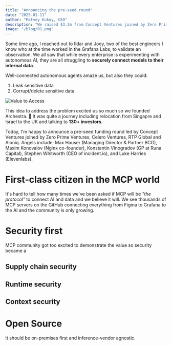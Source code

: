 ```yaml
---
title: "Announcing the pre-seed round"
date: "2025-01-11"
author: "Matvey Kukuy, CEO"
description: "We raised $3.3m from Concept Ventures joined by Zero Prime Ventures, Celero Ventures, RTP Global, Aloniq and angels."
image: "/blog/01.png"
---
```


Some time ago, I reached out to Ildar and Joey, two of the best engineers I know who at the time worked in the Grafana Labs, to validate an observation. We all saw that while every enterprise is experimenting with autonomous AI, they are all struggling to **securely connect models to their internal data**.

Well-connected autonomous agents amaze us, but also they could:
1) Leak sensitive data
2) Corrupt/delete sensitive data

![Value to Access](/blog/01.png)

This idea to address the problem excited us so much so we founded Archestra. 🎉 It was quite a journey including relocation from Singapre and Israel to the UK and talking to **130+ investors**.

Today, I'm happy to announce a pre-seed funding round led by Concept Ventures joined by Zero Prime Ventures, Celero Ventures, RTP Global and Aloniq. Angels include: Max Hauser (Managing Director & Partner BCG), Maxim Konovalov (Nginx co-founder), Konstantin Vinogradov (GP at Runa Capital), Stephen Whitworth (CEO of incident.io), and Luke Harries (Elevenlabs).

# First-class citizen in the MCP world

It's hard to tell how many times we've been asked if MCP will be *"the protocol"* to connect AI and data and we believe it will. We see thousands of MCP servers on the GitHub connecting everything from Figma to Grafana to the AI and the community is only growing.


# Security first

MCP community got too excited to demonstrate the value so security became a 

## Supply chain security

## Runtime security

## Context security

# Open Source

It should be on-premises first and inference-vendor agnostic.

